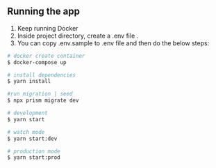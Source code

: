 ## Running the app

1. Keep running Docker
2. Inside project directory, create a .env file .
3. You can copy .env.sample to .env file and then do the below steps:

```bash
# docker create container
$ docker-compose up

# install dependencies
$ yarn install

#run migration | seed
$ npx prism migrate dev

# development
$ yarn start

# watch mode
$ yarn start:dev

# production mode
$ yarn start:prod
```
